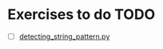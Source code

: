 # Exercises to do TODO

- [ ] [detecting_string_pattern.py](./educative/intro_python/detecting_string_pattern.py)

